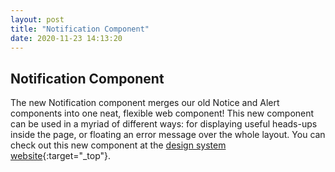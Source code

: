 ```yaml
---
layout: post
title: "Notification Component"
date: 2020-11-23 14:13:20
---
```


## Notification Component

The new Notification component merges our old Notice and Alert components into one neat, flexible web component! This new component can be used in a myriad of different ways: for displaying useful heads-ups inside the page, or floating an error message over the whole layout. You can check out this new component at the [design system website](https://redirector.gservice.emarsys.net/ui/latest/doc/notification.html){:target="_top"}.
